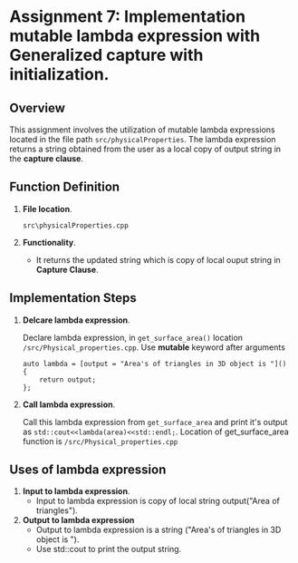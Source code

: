 # Assignment 7: Implementation mutable lambda expression with Generalized capture with initialization.
 
## Overview
 
This assignment involves the utilization of mutable lambda expressions located in the file path `src/physicalProperties`. The lambda expression returns a string obtained from the user as a local copy of output string in the **capture clause**. 
 
## Function Definition
 
1. **File location**.
 
    `src\physicalProperties.cpp`

2. **Functionality**.
    - It returns the updated string which is copy of local ouput string in  **Capture Clause**.

## Implementation Steps
 
1. **Delcare lambda expression**.

    Declare lambda expression, in `get_surface_area()` location `/src/Physical_properties.cpp`.
    Use **mutable** keyword after arguments
    ```
    auto lambda = [output = "Area's of triangles in 3D object is "]()
    {
        return output;
    };
    ```
2. **Call lambda expression**.

    Call this lambda expression from `get_surface_area` and print it's output as `std::cout<<lambda(area)<<std::endl;`.
    Location of get_surface_area function is ``/src/Physical_properties.cpp``

## Uses of lambda expression

1. **Input to lambda expression**.
    - Input to lambda expression is copy of local string output("Area of triangles").
2. **Output to lambda expression**
    - Output to lambda expression is a string ("Area's of triangles in 3D object is ").
    - Use std::cout to print the output string.
